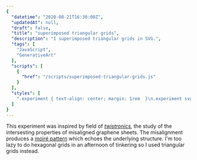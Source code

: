 ```yaml
---
{
  "datetime": "2020-08-21T16:30:00Z",
  "updatedAt": null,
  "draft": false,
  "title": "superimposed triangular grids",
  "description": "I superimposed triangular grids in SVG.",
  "tags": [
    "JavaScript",
    "GenerativeArt"
  ],
  "scripts": [
    {
      "href": "/scripts/superimposed-triangular-grids.js"
    }
  ],
  "styles": [
    ".experiment { text-align: center; margin: 1rem  }\n.experiment svg { background-color: var(--standout-color-main); stroke: var(--background-color-main); stroke-width: 0.5; fill: none; border: 1px solid var(--standout-color-main) }\n@media (prefers-color-scheme: dark) { .experiment svg { background-color: var(--background-color-main); stroke: var(--standout-color-main); } }"
  ]
}
---
```

This experiment was inspired by field of [_twistronics_][twistronics], the study
of the intersesting properties of misaligned graphene sheets. The misalignment
produces a [moiré pattern][moire] which echoes the underlying structure. I'm too
lazy to do hexagonal grids in an afternoon of tinkering so I used triangular
grids instead.

[moire]: https://en.wikipedia.org/wiki/Moir%C3%A9_pattern
[twistronics]: https://en.wikipedia.org/wiki/Twistronics
